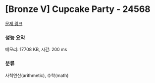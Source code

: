 # [Bronze V] Cupcake Party - 24568 

[문제 링크](https://www.acmicpc.net/problem/24568) 

### 성능 요약

메모리: 17708 KB, 시간: 200 ms

### 분류

사칙연산(arithmetic), 수학(math)


